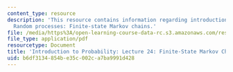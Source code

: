 ```yaml
---
content_type: resource
description: 'This resource contains information regarding introduction to probability:
  Random processes: Finite-state Markov chains.'
file: /media/https%3A/open-learning-course-data-rc.s3.amazonaws.com/res-6-012-introduction-to-probability-spring-2018/b6df3134854be35c002ca7ba9991d428_MITRES_6_012S18_L24AS.pdf
file_type: application/pdf
resourcetype: Document
title: 'Introduction to Probability: Lecture 24: Finite-State Markov Chains'
uid: b6df3134-854b-e35c-002c-a7ba9991d428
---
```

